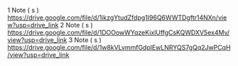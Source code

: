 1 Note ( s ) https://drive.google.com/file/d/1ikzgYtudZfdpg1I96Q6WWTDgftr14NXn/view?usp=drive_link
2 Note ( s ) https://drive.google.com/file/d/1DOOowWYqzeKixlUffgCsKQWDXV5ex4Mv/view?usp=drive_link
3 Note ( s ) https://drive.google.com/file/d/1w8kVLvmmfGdplEwLNRYQS7gQq2JwPCqH/view?usp=drive_link

